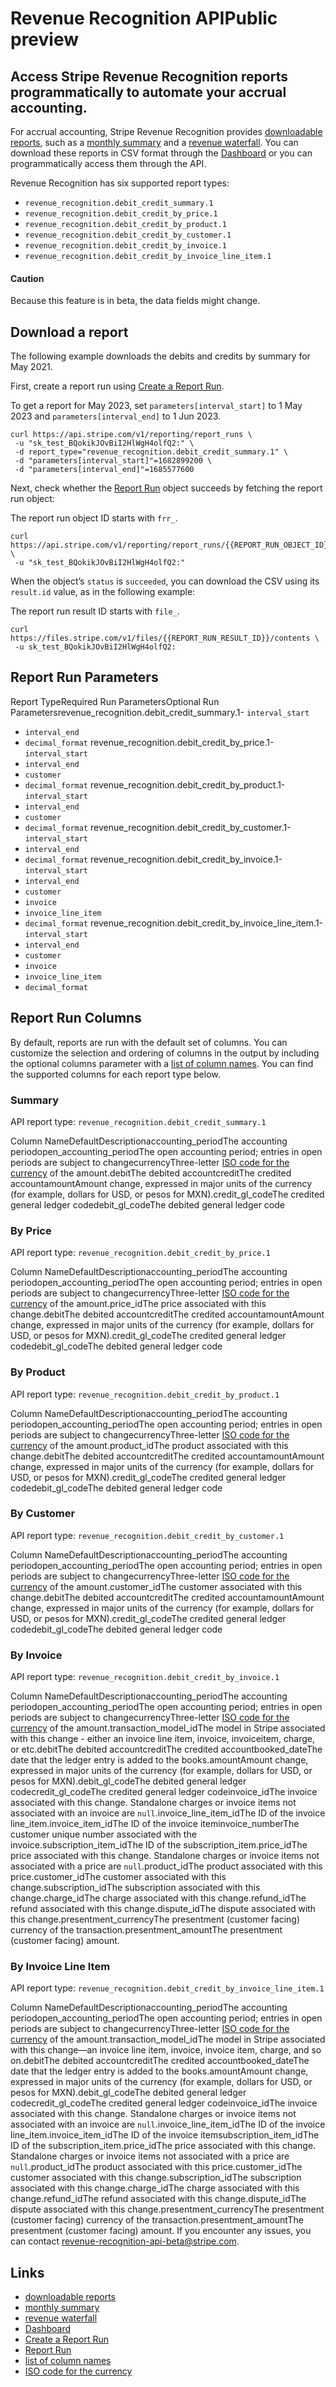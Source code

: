 # Revenue Recognition APIPublic preview

## Access Stripe Revenue Recognition reports programmatically to automate your accrual accounting.

For accrual accounting, Stripe Revenue Recognition provides [downloadable
reports](https://docs.stripe.com/revenue-recognition/reports), such as a
[monthly
summary](https://docs.stripe.com/revenue-recognition/reports/monthly-summary)
and a [revenue
waterfall](https://docs.stripe.com/revenue-recognition/reports/waterfall). You
can download these reports in CSV format through the
[Dashboard](https://dashboard.stripe.com/revenue-recognition) or you can
programmatically access them through the API.

Revenue Recognition has six supported report types:

- `revenue_recognition.debit_credit_summary.1`
- `revenue_recognition.debit_credit_by_price.1`
- `revenue_recognition.debit_credit_by_product.1`
- `revenue_recognition.debit_credit_by_customer.1`
- `revenue_recognition.debit_credit_by_invoice.1`
- `revenue_recognition.debit_credit_by_invoice_line_item.1`

#### Caution

Because this feature is in beta, the data fields might change.

## Download a report

The following example downloads the debits and credits by summary for May 2021.

First, create a report run using [Create a Report
Run](https://docs.stripe.com/api/reporting/report_run/create).

To get a report for May 2023, set `parameters[interval_start]` to 1 May 2023 and
`parameters[interval_end]` to 1 Jun 2023.

```
curl https://api.stripe.com/v1/reporting/report_runs \
 -u "sk_test_BQokikJOvBiI2HlWgH4olfQ2:" \
 -d report_type="revenue_recognition.debit_credit_summary.1" \
 -d "parameters[interval_start]"=1682899200 \
 -d "parameters[interval_end]"=1685577600
```

Next, check whether the [Report
Run](https://docs.stripe.com/api/reporting/report_run/object) object succeeds by
fetching the report run object:

The report run object ID starts with `frr_`.

```
curl https://api.stripe.com/v1/reporting/report_runs/{{REPORT_RUN_OBJECT_ID}} \
 -u "sk_test_BQokikJOvBiI2HlWgH4olfQ2:"
```

When the object’s `status` is `succeeded`, you can download the CSV using its
`result.id` value, as in the following example:

The report run result ID starts with `file_`.

```
curl https://files.stripe.com/v1/files/{{REPORT_RUN_RESULT_ID}}/contents \
 -u sk_test_BQokikJOvBiI2HlWgH4olfQ2:
```

## Report Run Parameters

Report TypeRequired Run ParametersOptional Run
Parametersrevenue_recognition.debit_credit_summary.1- `interval_start`
- `interval_end`
- `decimal_format`
revenue_recognition.debit_credit_by_price.1- `interval_start`
- `interval_end`
- `customer`
- `decimal_format`
revenue_recognition.debit_credit_by_product.1- `interval_start`
- `interval_end`
- `customer`
- `decimal_format`
revenue_recognition.debit_credit_by_customer.1- `interval_start`
- `interval_end`
- `decimal_format`
revenue_recognition.debit_credit_by_invoice.1- `interval_start`
- `interval_end`
- `customer`
- `invoice`
- `invoice_line_item`
- `decimal_format`
revenue_recognition.debit_credit_by_invoice_line_item.1- `interval_start`
- `interval_end`
- `customer`
- `invoice`
- `invoice_line_item`
- `decimal_format`

## Report Run Columns

By default, reports are run with the default set of columns. You can customize
the selection and ordering of columns in the output by including the optional
columns parameter with a [list of column
names](https://docs.stripe.com/reports/api#report-runs). You can find the
supported columns for each report type below.

### Summary

API report type: `revenue_recognition.debit_credit_summary.1`

Column NameDefaultDescriptionaccounting_periodThe accounting
periodopen_accounting_periodThe open accounting period; entries in open periods
are subject to changecurrencyThree-letter [ISO code for the
currency](https://docs.stripe.com/currencies) of the amount.debitThe debited
accountcreditThe credited accountamountAmount change, expressed in major units
of the currency (for example, dollars for USD, or pesos for
MXN).credit_gl_codeThe credited general ledger codedebit_gl_codeThe debited
general ledger code
### By Price

API report type: `revenue_recognition.debit_credit_by_price.1`

Column NameDefaultDescriptionaccounting_periodThe accounting
periodopen_accounting_periodThe open accounting period; entries in open periods
are subject to changecurrencyThree-letter [ISO code for the
currency](https://docs.stripe.com/currencies) of the amount.price_idThe price
associated with this change.debitThe debited accountcreditThe credited
accountamountAmount change, expressed in major units of the currency (for
example, dollars for USD, or pesos for MXN).credit_gl_codeThe credited general
ledger codedebit_gl_codeThe debited general ledger code
### By Product

API report type: `revenue_recognition.debit_credit_by_product.1`

Column NameDefaultDescriptionaccounting_periodThe accounting
periodopen_accounting_periodThe open accounting period; entries in open periods
are subject to changecurrencyThree-letter [ISO code for the
currency](https://docs.stripe.com/currencies) of the amount.product_idThe
product associated with this change.debitThe debited accountcreditThe credited
accountamountAmount change, expressed in major units of the currency (for
example, dollars for USD, or pesos for MXN).credit_gl_codeThe credited general
ledger codedebit_gl_codeThe debited general ledger code
### By Customer

API report type: `revenue_recognition.debit_credit_by_customer.1`

Column NameDefaultDescriptionaccounting_periodThe accounting
periodopen_accounting_periodThe open accounting period; entries in open periods
are subject to changecurrencyThree-letter [ISO code for the
currency](https://docs.stripe.com/currencies) of the amount.customer_idThe
customer associated with this change.debitThe debited accountcreditThe credited
accountamountAmount change, expressed in major units of the currency (for
example, dollars for USD, or pesos for MXN).credit_gl_codeThe credited general
ledger codedebit_gl_codeThe debited general ledger code
### By Invoice

API report type: `revenue_recognition.debit_credit_by_invoice.1`

Column NameDefaultDescriptionaccounting_periodThe accounting
periodopen_accounting_periodThe open accounting period; entries in open periods
are subject to changecurrencyThree-letter [ISO code for the
currency](https://docs.stripe.com/currencies) of the
amount.transaction_model_idThe model in Stripe associated with this change -
either an invoice line item, invoice, invoiceitem, charge, or etc.debitThe
debited accountcreditThe credited accountbooked_dateThe date that the ledger
entry is added to the books.amountAmount change, expressed in major units of the
currency (for example, dollars for USD, or pesos for MXN).debit_gl_codeThe
debited general ledger codecredit_gl_codeThe credited general ledger
codeinvoice_idThe invoice associated with this change. Standalone charges or
invoice items not associated with an invoice are `null`.invoice_line_item_idThe
ID of the invoice line_item.invoice_item_idThe ID of the invoice
iteminvoice_numberThe customer unique number associated with the
invoice.subscription_item_idThe ID of the subscription_item.price_idThe price
associated with this change. Standalone charges or invoice items not associated
with a price are `null`.product_idThe product associated with this
price.customer_idThe customer associated with this change.subscription_idThe
subscription associated with this change.charge_idThe charge associated with
this change.refund_idThe refund associated with this change.dispute_idThe
dispute associated with this change.presentment_currencyThe presentment
(customer facing) currency of the transaction.presentment_amountThe presentment
(customer facing) amount.
### By Invoice Line Item

API report type: `revenue_recognition.debit_credit_by_invoice_line_item.1`

Column NameDefaultDescriptionaccounting_periodThe accounting
periodopen_accounting_periodThe open accounting period; entries in open periods
are subject to changecurrencyThree-letter [ISO code for the
currency](https://docs.stripe.com/currencies) of the
amount.transaction_model_idThe model in Stripe associated with this change—an
invoice line item, invoice, invoice item, charge, and so on.debitThe debited
accountcreditThe credited accountbooked_dateThe date that the ledger entry is
added to the books.amountAmount change, expressed in major units of the currency
(for example, dollars for USD, or pesos for MXN).debit_gl_codeThe debited
general ledger codecredit_gl_codeThe credited general ledger codeinvoice_idThe
invoice associated with this change. Standalone charges or invoice items not
associated with an invoice are `null`.invoice_line_item_idThe ID of the invoice
line_item.invoice_item_idThe ID of the invoice itemsubscription_item_idThe ID of
the subscription_item.price_idThe price associated with this change. Standalone
charges or invoice items not associated with a price are `null`.product_idThe
product associated with this price.customer_idThe customer associated with this
change.subscription_idThe subscription associated with this change.charge_idThe
charge associated with this change.refund_idThe refund associated with this
change.dispute_idThe dispute associated with this change.presentment_currencyThe
presentment (customer facing) currency of the transaction.presentment_amountThe
presentment (customer facing) amount.
If you encounter any issues, you can contact
[revenue-recognition-api-beta@stripe.com](mailto:revenue-recognition-api-beta@stripe.com).

## Links

- [downloadable reports](https://docs.stripe.com/revenue-recognition/reports)
- [monthly
summary](https://docs.stripe.com/revenue-recognition/reports/monthly-summary)
- [revenue
waterfall](https://docs.stripe.com/revenue-recognition/reports/waterfall)
- [Dashboard](https://dashboard.stripe.com/revenue-recognition)
- [Create a Report Run](https://docs.stripe.com/api/reporting/report_run/create)
- [Report Run](https://docs.stripe.com/api/reporting/report_run/object)
- [list of column names](https://docs.stripe.com/reports/api#report-runs)
- [ISO code for the currency](https://docs.stripe.com/currencies)